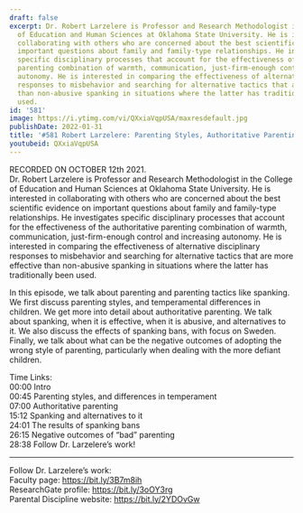 ```yaml
---
draft: false
excerpt: Dr. Robert Larzelere is Professor and Research Methodologist in the College
  of Education and Human Sciences at Oklahoma State University. He is interested in
  collaborating with others who are concerned about the best scientific evidence on
  important questions about family and family-type relationships. He investigates
  specific disciplinary processes that account for the effectiveness of the authoritative
  parenting combination of warmth, communication, just-firm-enough control and increasing
  autonomy. He is interested in comparing the effectiveness of alternative disciplinary
  responses to misbehavior and searching for alternative tactics that are more effective
  than non-abusive spanking in situations where the latter has traditionally been
  used.
id: '581'
image: https://i.ytimg.com/vi/QXxiaVqpUSA/maxresdefault.jpg
publishDate: 2022-01-31
title: '#581 Robert Larzelere: Parenting Styles, Authoritative Parenting, and Spanking'
youtubeid: QXxiaVqpUSA
---
```

RECORDED ON OCTOBER 12th 2021.  
Dr. Robert Larzelere is Professor and Research Methodologist in the College of Education and Human Sciences at Oklahoma State University. He is interested in collaborating with others who are concerned about the best scientific evidence on important questions about family and family-type relationships. He investigates specific disciplinary processes that account for the effectiveness of the authoritative parenting combination of warmth, communication, just-firm-enough control and increasing autonomy. He is interested in comparing the effectiveness of alternative disciplinary responses to misbehavior and searching for alternative tactics that are more effective than non-abusive spanking in situations where the latter has traditionally been used.

In this episode, we talk about parenting and parenting tactics like spanking. We first discuss parenting styles, and temperamental differences in children. We get more into detail about authoritative parenting. We talk about spanking, when it is effective, when it is abusive, and alternatives to it. We also discuss the effects of spanking bans, with focus on Sweden. Finally, we talk about what can be the negative outcomes of adopting the wrong style of parenting, particularly when dealing with the more defiant children.

Time Links:  
00:00 Intro  
00:45  Parenting styles, and differences in temperament  
07:00  Authoritative parenting  
15:12  Spanking and alternatives to it  
24:01  The results of spanking bans  
26:15  Negative outcomes of “bad” parenting  
28:38  Follow Dr. Larzelere’s work!

---

Follow Dr. Larzelere’s work:  
Faculty page: https://bit.ly/3B7m8ih  
ResearchGate profile: https://bit.ly/3oOY3rg  
Parental Discipline website: https://bit.ly/2YDOvGw
